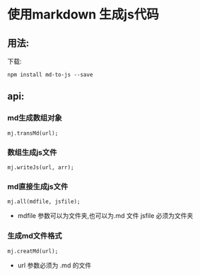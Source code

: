 # 使用markdown 生成js代码

## 用法:

下载:
````
npm install md-to-js --save
````

## api:

### md生成数组对象
````
mj.transMd(url);
````

### 数组生成js文件
````
mj.writeJs(url, arr);
````

### md直接生成js文件
````
mj.all(mdfile, jsfile);
````
- mdfile 参数可以为文件夹,也可以为.md 文件 jsfile 必须为文件夹

###  生成md文件格式
````
mj.creatMd(url);
````
- url 参数必须为 .md 的文件
